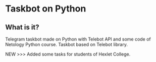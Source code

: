 # Taskbot on Python
## What is it?
Telegram taskbot made on Python with Telebot API and some code of Netology Python course.
Taskbot based on Telebot library.

NEW >>> Added some tasks for students of Hexlet College.
